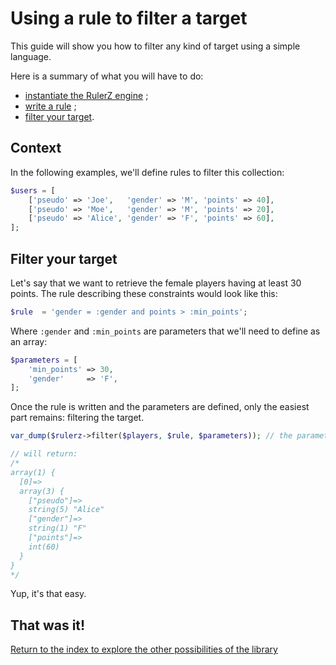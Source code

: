 Using a rule to filter a target
===============================

This guide will show you how to filter any kind of target using a simple language.

Here is a summary of what you will have to do:

 * [instantiate the RulerZ engine](writing_rules.md#step-1-instantiate-the-rulerz-engine) ;
 * [write a rule](writing_rules.md#step-2-write-a-rule) ;
 * [filter your target](#filter-your-target).

## Context

In the following examples, we'll define rules to filter this collection:

```php
$users = [
    ['pseudo' => 'Joe',   'gender' => 'M', 'points' => 40],
    ['pseudo' => 'Moe',   'gender' => 'M', 'points' => 20],
    ['pseudo' => 'Alice', 'gender' => 'F', 'points' => 60],
];
```

## Filter your target

Let's say that we want to retrieve the female players having at least 30 points.
The rule describing these constraints would look like this:

```php
$rule  = 'gender = :gender and points > :min_points';
```

Where `:gender` and `:min_points` are parameters that we'll need to define as
an array:

```php
$parameters = [
    'min_points' => 30,
    'gender'     => 'F',
];
```

Once the rule is written and the parameters are defined, only the easiest part
remains: filtering the target.

```php
var_dump($rulerz->filter($players, $rule, $parameters)); // the parameters can be omitted if empty

// will return:
/*
array(1) {
  [0]=>
  array(3) {
    ["pseudo"]=>
    string(5) "Alice"
    ["gender"]=>
    string(1) "F"
    ["points"]=>
    int(60)
  }
}
*/
```

Yup, it's that easy.

## That was it!

[Return to the index to explore the other possibilities of the library](index.md)